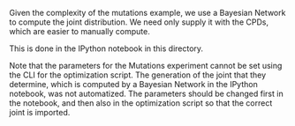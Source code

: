 Given the complexity of the mutations example, we use a Bayesian Network to compute the joint distribution.
We need only supply it with the CPDs, which are easier to manually compute.

This is done in the IPython notebook in this directory.

Note that the parameters for the Mutations experiment cannot be set using the CLI for the optimization script.
The generation of the joint that they determine, which is computed by a Bayesian Network in the IPython notebook, was not automatized.
The parameters should be changed first in the notebook, and then also in the optimization script so that the correct joint is imported.
